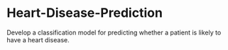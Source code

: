 # Heart-Disease-Prediction
Develop a classification model for predicting whether a patient is likely to have a heart disease. 

